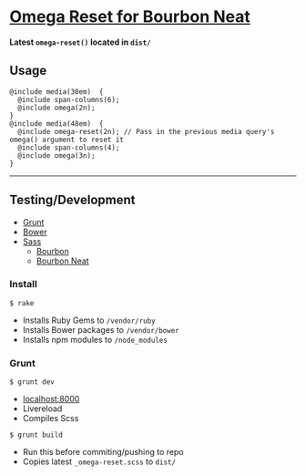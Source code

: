 # [Omega Reset for Bourbon Neat](http://joshfry.me/notes/omega-reset-for-bourbon-neat/)

**Latest `omega-reset()` located in `dist/`**

## Usage

    @include media(30em)  {
      @include span-columns(6);
      @include omega(2n);
    }
    @include media(48em)  {
      @include omega-reset(2n); // Pass in the previous media query's omega() argument to reset it
      @include span-columns(4);
      @include omega(3n);
    }

---

## Testing/Development

- [Grunt](http://gruntjs.com/)
- [Bower](http://bower.io/)
- [Sass](http://sass-lang.com/)
  - [Bourbon](http://bourbon.io/)
  - [Bourbon Neat](http://neat.bourbon.io/)

### Install

`$ rake`

- Installs Ruby Gems to `/vendor/ruby`
- Installs Bower packages to `/vendor/bower`
- Installs npm modules to `/node_modules`

### Grunt

`$ grunt dev`

- [localhost:8000](http://localhost:8000)
- Livereload
- Compiles Scss

`$ grunt build`

- Run this before commiting/pushing to repo
- Copies latest `_omega-reset.scss` to `dist/`
